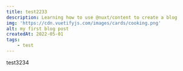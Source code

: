 ```yaml
---
title: test2233
description: Learning how to use @nuxt/content to create a blog
img: 'https://cdn.vuetifyjs.com/images/cards/cooking.png'
alt: my first blog post
createdAt: 2022-05-01
tags: 
    - test
---
```

test3234